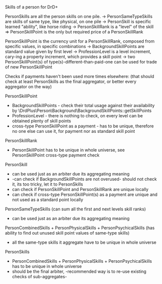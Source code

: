 Skills of a person for DrD+

PersonSkills are all the person skills on one pile.
-> PersonSameTypeSkills are skills of same type, like physical, on one pile
  -> PersonSkill is specific learned "ability", like horse riding
    -> PersonSkillRank is a "level" of the skill
       => PersonSkillPoint is the only but required price of a PersonSkillRank

PersonSkillPoint is the currency unit for a PersonSkillRank, composed from specific values, in specific combinations
-> BackgroundSkillPoints are standard value given by first level
-> ProfessionLevel is a level increment, cary-ing a property increment, which provides a skill point
-> two PersonSkillPoint(s) of type(s)-different-than-paid-one can be used for trade of new PersonSkillPoint

Checks if payments haven't been used more times elsewhere:
(that should check at least PersonSkills as the final aggregator, or better every aggregator on the way)

PersonSkillPoint
- BackgroundSkillPoints - check their total usage against their availability by \DrdPlus\Person\Background\BackgroundSkillPoints::getSkillPoints
- ProfessionLevel - there is nothing to check, on every level can be obtained plenty of skill points
- cross-type PersonSkillPoint as a payment - has to be unique, therefore no one else can use it, for payment nor as standard skill point

PersonSkillRank
- PersonSkillPoint has to be unique in whole universe, see PersonSkillPoint cross-type payment check

PersonSkill
- can be used just as an arbiter due its aggregating meaning
- -can check if BackgroundSkillPoints are not overused- should not check it, its too tricky, let it to PersonSkills
- can check if PersonSkillPoint and PersonSkillRank are unique locally
- can check if cross-type PersonSkillPoint(s) as a payment are unique and not used as a standard point locally

PersonSameTypeSkills
(can sum all the first and next levels skill ranks)
- can be used just as an arbiter due its aggregating meaning

PersonCombinedSkills + PersonPhysicalSkills + PersonPsychicalSkills
(has ability to find out unused skill point values of same-type skills)
- all the same-type skills it aggregate have to be unique in whole universe

PersonSkills
- PersonCombinedSkills + PersonPhysicalSkills + PersonPsychicalSkills has to be unique in whole universe
- should be the final arbiter, -recommended way is to re-use existing checks of sub-aggregates-